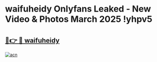 # waifuheidy Onlyfans Leaked - New Video & Photos March 2025 !yhpv5

# <h2><a href="https://4il8g4.iuczelnia.edu.pl?title=waifuheidy&ref=yhpv5">🔗👉 🔴 waifuheidy</a></h2>

[![acn](https://github.com/user-attachments/assets/0f9c940e-d8b0-45ae-aac7-cd30a18b3e1c)](https://4il8g4.iuczelnia.edu.pl?title=waifuheidy&ref=yhpv5)

